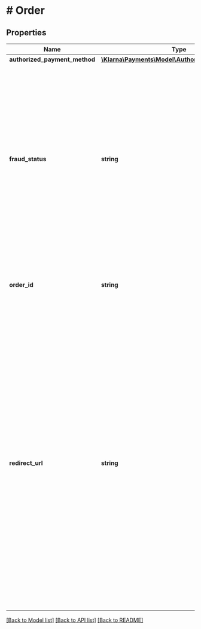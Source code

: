 # # Order

## Properties

Name | Type | Description | Notes
------------ | ------------- | ------------- | -------------
**authorized_payment_method** | [**\Klarna\Payments\Model\AuthorizedPaymentMethod**](AuthorizedPaymentMethod.md) |  | [optional] 
**fraud_status** | **string** | Fraud status for the order. Either ACCEPTED or PENDING. If ACCEPTED, the order could be captured. If PENDING, please wait till you receive the notification from Klarna in the notification URL that the order has been approved. You can find additional information here. | 
**order_id** | **string** | Unique order ID of the transaction. This ID will be used for all order management processes. | 
**redirect_url** | **string** | URL to redirect the customer to after placing the order. This is a Klarna URL to which the merchant should redirect the customer to. Klarna will place a cookie in the customer’s browser (if redirected) and redirect the customer back to the confirmation URL provided by the merchant. This is not a mandatory step but a recommended one to improve the returning customer’s experience. It is a spontaneous step and does not harm the customer’s experience. | 

[[Back to Model list]](../../README.md#documentation-for-models) [[Back to API list]](../../README.md#documentation-for-api-endpoints) [[Back to README]](../../README.md)


